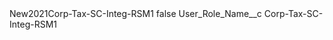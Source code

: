<?xml version="1.0" encoding="UTF-8"?>
<CustomMetadata xmlns="http://soap.sforce.com/2006/04/metadata" xmlns:xsi="http://www.w3.org/2001/XMLSchema-instance" xmlns:xsd="http://www.w3.org/2001/XMLSchema">
    <label>New2021Corp-Tax-SC-Integ-RSM1</label>
    <protected>false</protected>
    <values>
        <field>User_Role_Name__c</field>
        <value xsi:type="xsd:string">Corp-Tax-SC-Integ-RSM1</value>
    </values>
</CustomMetadata>
